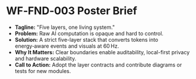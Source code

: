 # WF‑FND‑003 Poster Brief
- **Tagline:** "Five layers, one living system."
- **Problem:** Raw AI computation is opaque and hard to control.
- **Solution:** A strict five-layer stack that converts tokens into energy‑aware events and visuals at 60 Hz.
- **Why It Matters:** Clear boundaries enable auditability, local-first privacy and hardware scalability.
- **Call to Action:** Adopt the layer contracts and contribute diagrams or tests for new modules.
